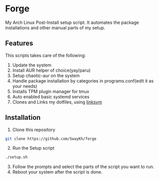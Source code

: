 # Forge

My Arch Linux Post-Install setup script. It automates the package installations
and other manual parts of my setup.

## Features
This scripts takes care of the following:
1. Update the system
2. Install AUR helper of choice(yay/paru)
3. Setup chaotic-aur on the system
4. Handle package installation by categories in programs.conf(edit it as your
   needs)
5. Installs TPM plugin manager for tmux
6. Auto enabled basic systemd services
7. Clones and Links my dotfiles, using [linksym](https://github.com/SwayKh/linksym)

## Installation

1. Clone this repository
```sh
git clone https://github.com/SwayKh/forge
```
2. Run the Setup script
```sh
./setup.sh
```

3. Follow the prompts and select the parts of the script you want to run.
4. Reboot your system after the script is done.
